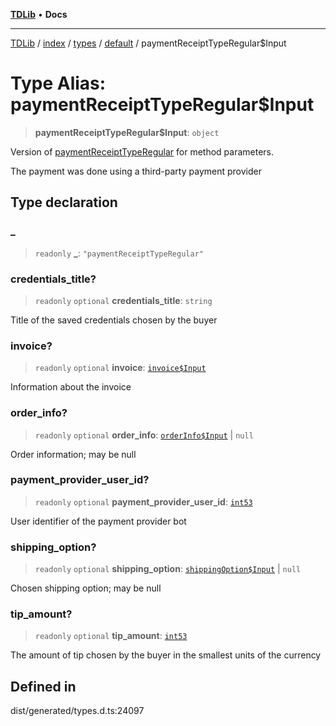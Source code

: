 [**TDLib**](../../../../../../README.md) • **Docs**

***

[TDLib](../../../../../../modules.md) / [index](../../../../../README.md) / [types](../../../README.md) / [default](../README.md) / paymentReceiptTypeRegular$Input

# Type Alias: paymentReceiptTypeRegular$Input

> **paymentReceiptTypeRegular$Input**: `object`

Version of [paymentReceiptTypeRegular](paymentReceiptTypeRegular.md) for method parameters.

The payment was done using a third-party payment provider

## Type declaration

### \_

> `readonly` **\_**: `"paymentReceiptTypeRegular"`

### credentials\_title?

> `readonly` `optional` **credentials\_title**: `string`

Title of the saved credentials chosen by the buyer

### invoice?

> `readonly` `optional` **invoice**: [`invoice$Input`](invoice$Input.md)

Information about the invoice

### order\_info?

> `readonly` `optional` **order\_info**: [`orderInfo$Input`](orderInfo$Input.md) \| `null`

Order information; may be null

### payment\_provider\_user\_id?

> `readonly` `optional` **payment\_provider\_user\_id**: [`int53`](int53.md)

User identifier of the payment provider bot

### shipping\_option?

> `readonly` `optional` **shipping\_option**: [`shippingOption$Input`](shippingOption$Input.md) \| `null`

Chosen shipping option; may be null

### tip\_amount?

> `readonly` `optional` **tip\_amount**: [`int53`](int53.md)

The amount of tip chosen by the buyer in the smallest units of the currency

## Defined in

dist/generated/types.d.ts:24097
